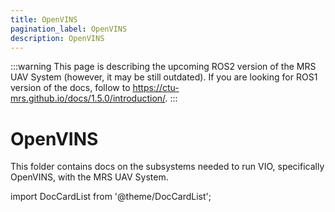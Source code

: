 ```yaml
---
title: OpenVINS
pagination_label: OpenVINS
description: OpenVINS
---
```


:::warning
This page is describing the upcoming ROS2 version of the MRS UAV System (however, it may be still outdated). If you are looking for ROS1 version of the docs, follow to https://ctu-mrs.github.io/docs/1.5.0/introduction/.
:::

# OpenVINS

This folder contains docs on the subsystems needed to run VIO, specifically OpenVINS, with the MRS UAV System.

import DocCardList from '@theme/DocCardList';

<DocCardList />
